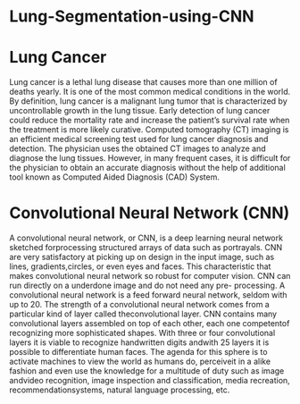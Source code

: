 # Lung-Segmentation-using-CNN
# Lung Cancer
Lung cancer is a lethal lung disease that causes more than one million of deaths yearly. It is one of the most common medical conditions in the world. By definition, lung cancer is a malignant lung tumor that is characterized by uncontrollable growth in the lung tissue. Early detection of lung cancer could reduce the mortality rate and increase the patient’s survival rate when the treatment is more likely curative. Computed tomography (CT) imaging is an efficient medical screening test used for lung cancer diagnosis and detection. The physician uses the obtained CT images to analyze and diagnose the lung tissues. However, in many frequent cases, it is difficult for the physician to obtain an accurate diagnosis without the help of additional tool known as Computed Aided Diagnosis (CAD) System. 
# Convolutional Neural Network (CNN)
A convolutional neural network, or CNN, is a deep learning neural network sketched forprocessing structured arrays of data such as portrayals.
CNN are very satisfactory at picking up on design in the input image, such as lines, gradients,circles, or even eyes and faces.
This characteristic that makes convolutional neural network so robust for computer vision.
CNN can run directly on a underdone image and do not need any pre- processing.
A convolutional neural network is a feed forward neural network, seldom with up to 20.
The strength of a convolutional neural network comes from a particular kind of layer called theconvolutional layer.
CNN contains many convolutional layers assembled on top of each other, each one competentof recognizing more sophisticated shapes.
With three or four convolutional layers it is viable to recognize handwritten digits andwith 25 layers it is possible to differentiate human faces.
The agenda for this sphere is to activate machines to view the world as humans do, perceiveit in a alike fashion and even use the knowledge for a multitude of duty such as image andvideo recognition, image inspection and classification, media recreation, recommendationsystems, natural language processing, etc.